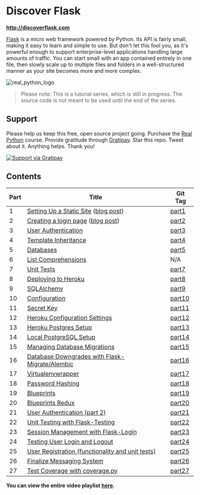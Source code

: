 # Discover Flask

**http://discoverflask.com**

[Flask](http://flask.pocoo.org/) is a micro web framework powered by Python. Its API is fairly small, making it easy to learn and simple to use. But don't let this fool you, as it's powerful enough to support enterprise-level applications handling large amounts of traffic. You can start small with an app contained entirely in one file, then slowly scale up to multiple files and folders in a well-structured manner as your site becomes more and more complex.

![real_python_logo](https://raw.githubusercontent.com/realpython/about/master/rp_small.png)

> Please note: This is a tutorial series, which is still in progress. The source code is not meant to be used until the end of the series.

## Support

Please help us keep this free, open source project going. Purchase the [Real Python](https://realpython.com/) course. Provide gratitude through [Gratipay](https://gratipay.com/mjhea0/). Star this repo. Tweet about it. Anything helps. Thank you!

<a href="https://gratipay.com/mjhea0/">
  <img alt="Support via Gratipay" src="https://cdn.rawgit.com/gratipay/gratipay-badge/2.1.3/dist/gratipay.png"/>
</a>

## Contents


| Part |      Title                | Git Tag |
|------|---------------------------|---------|
| 1    | [Setting Up a Static Site](http://youtu.be/WfpFUmV1d0w) ([blog post](http://www.realpython.com/blog/python/introduction-to-flask-part-1-setting-up-a-static-site)) | [part1](https://github.com/realpython/discover-flask/tree/part1) |
| 2    | [Creating a login page](http://youtu.be/bLA6eBGN-_0) ([blog post](http://www.realpython.com/blog/python/introduction-to-flask-part-2-creating-a-login-page)) | [part2](https://github.com/realpython/discover-flask/tree/part2) |
| 3    | [User Authentication](http://youtu.be/BnBjhmspw4c) | [part3](https://github.com/realpython/discover-flask/tree/part3) |
| 4    | [Template Inheritance](http://youtu.be/hNzruwVPtCE) | [part4](https://github.com/realpython/discover-flask/tree/part4) |
| 5    | [Databases](http://youtu.be/_vrAjAHhUsA) | [part5](https://github.com/realpython/discover-flask/tree/part5) |
| 6    | [List Comprehensions](http://youtu.be/WqmqNC8Teeo) | N/A |
| 7    | [Unit Tests](http://youtu.be/1aHNs1aEATg) | [part7](https://github.com/realpython/discover-flask/tree/part7) |
| 8    | [Deploying to Heroku](http://youtu.be/L9uD74nHvFY) | [part8](https://github.com/realpython/discover-flask/tree/part8) |
| 9    | [SQLAlchemy](https://www.youtube.com/watch?v=kuyrL6krkwA) | [part9](https://github.com/realpython/discover-flask/tree/part9) |
| 10   | [Configuration](https://www.youtube.com/watch?v=4Eww3wVZK2I) | [part10](https://github.com/realpython/discover-flask/tree/part10) |
| 11   | [Secret Key](http://youtu.be/tqu9y4iqKVI) | [part11](https://github.com/realpython/discover-flask/tree/part11) |
| 12   | [Heroku Configuration Settings](http://youtu.be/Y-ONxFkAUJc) | [part12](https://github.com/realpython/discover-flask/tree/part12) |
| 13   | [Heroku Postgres Setup](https://www.youtube.com/watch?v=FD0p-opdyoE) | [part13](https://github.com/realpython/discover-flask/tree/part13) |
| 14   | [Local PostgreSQL Setup](https://www.youtube.com/watch?v=Up3p20rgWCw) | [part14](https://github.com/realpython/discover-flask/tree/part14) |
| 15   | [Managing Database Migrations](http://youtu.be/YJibNSI-iaE) | [part15](https://github.com/realpython/discover-flask/tree/part15) |
| 16   | [Database Downgrades with Flask-Migrate/Alembic](http://youtu.be/5UT1binVuYc) | [part16](https://github.com/realpython/discover-flask/tree/part16) |
| 17   | [Virtualenvwrapper](http://youtu.be/thHNYVrY0lU) | [part17](https://github.com/realpython/discover-flask/tree/part17) |
| 18   | [Password Hashing](http://youtu.be/LTJH5Mdgn4w) | [part18](https://github.com/realpython/discover-flask/tree/part18) |
| 19   | [Blueprints](http://youtu.be/AeI_rBeZmwg) | [part19](https://github.com/realpython/discover-flask/tree/part19) |
| 20   | [Blueprints Redux](http://youtu.be/TwNp1UagE9U) | [part20](https://github.com/realpython/discover-flask/tree/part20) |
| 21   | [User Authentication (part 2)](http://youtu.be/_pzMDIi5BuI) | [part21](https://github.com/realpython/discover-flask/tree/part12) |
| 22   | [Unit Testing with Flask-Testing](http://youtu.be/WDh_VQ41kYI) | [part22](https://github.com/realpython/discover-flask/tree/part22) |
| 23   | [Session Management with Flask-Login](http://youtu.be/rJGMOOSnHL0) | [part23](https://github.com/realpython/discover-flask/tree/part23) |
| 24   | [Testing User Login and Logout](https://www.youtube.com/watch?v=v0fp1O7zCUY) | [part24](https://github.com/realpython/discover-flask/tree/part24) |
| 25   | [User Registration (functionality and unit tests)](http://youtu.be/kt4PEa5tsVw) | [part25](https://github.com/realpython/discover-flask/tree/part25) |
| 26   | [Finalize Messaging System](http://youtu.be/WnT188ePHg4) | [part26](https://github.com/realpython/discover-flask/tree/part26) |
| 27   | [Test Coverage with coverage.py](http://youtu.be/7Aqcn0-uAr0) | [part27](https://github.com/realpython/discover-flask/tree/part27) |

**You can view the entire video playlist [here](http://www.youtube.com/watch?v=WfpFUmV1d0w&list=PLLjmbh6XPGK4ISY747FUHXEl9lBxre4mM&feature=share).**

